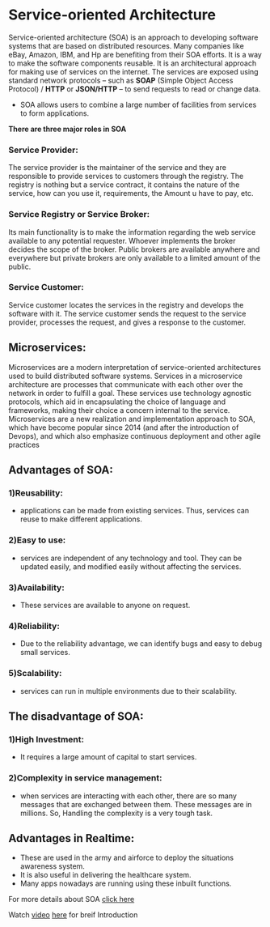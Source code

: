 
# Service-oriented Architecture
Service-oriented architecture (SOA) is an approach to developing software systems that are based on distributed resources.
Many companies like eBay, Amazon, IBM, and Hp are benefiting from their SOA efforts.
It is a way to make the software components reusable. It is an architectural approach for making use of services on the internet.
The services are exposed using standard network protocols – such as **SOAP** (Simple Object Access Protocol) / **HTTP** or **JSON/HTTP** – to send requests to read or change data.
* SOA allows users to combine a large number of facilities from services to form applications.

**There are three major roles in SOA**
### Service Provider:
The service provider is the maintainer of the service and they are responsible to provide services to customers through the registry. The registry is nothing but a service contract, it contains the nature of the service, how can you use it, requirements, the Amount u have to pay, etc.
### Service Registry or Service Broker:
Its main functionality is to make the information regarding the web service available to any potential requester. Whoever implements the broker decides the scope of the broker. Public brokers are available anywhere and everywhere but private brokers are only available to a limited amount of the public.
### Service Customer:
Service customer locates the services in the registry and develops the software with it. The service customer sends the request to the service provider, processes the request, and gives a response to the customer.

## Microservices:
Microservices are a modern interpretation of service-oriented architectures used to build distributed software systems. Services in a microservice architecture are processes that communicate with each other over the network in order to fulfill a goal. These services use technology agnostic protocols, which aid in encapsulating the choice of language and frameworks, making their choice a concern internal to the service. Microservices are a new realization and implementation approach to SOA, which have become popular since 2014 (and after the introduction of Devops), and which also emphasize continuous deployment and other agile practices

## Advantages of SOA:

### 1)Reusability: 
   * applications can be made from existing services. Thus, services can reuse to make different applications.
### 2)Easy to use:
   * services are independent of any technology and tool. They can be updated easily, and modified easily without affecting the services.
### 3)Availability:
   * These services are available to anyone on request.
### 4)Reliability:
   * Due to the reliability advantage, we can identify bugs and easy to debug small services.
### 5)Scalability:
   * services can run in multiple environments due to their scalability.
 
## The disadvantage of SOA:

### 1)High Investment:
   * It requires a large amount of capital to start services.
### 2)Complexity in service management:
   * when services are interacting with each other, there are so many messages that are exchanged between them. These messages are in millions. So, Handling the complexity is a very tough task.

## Advantages in Realtime:

* These are used in the army and airforce to deploy the situations awareness system.
* It is also useful in delivering the healthcare system.
* Many apps nowadays are running using these inbuilt functions.


For more details about SOA [click here](https://en.wikipedia.org/wiki/Service-oriented_architecture)

Watch [video](https://youtu.be/jL1oVENiYT8)  [here](https://youtu.be/jNiEMmoTDoE) for breif Introduction
<!---
NagarajuTirumani/NagarajuTirumani is a ✨ special ✨ repository because its `README.md` (this file) appears on your GitHub profile.
You can click the Preview link to take a look at your changes.
--->
